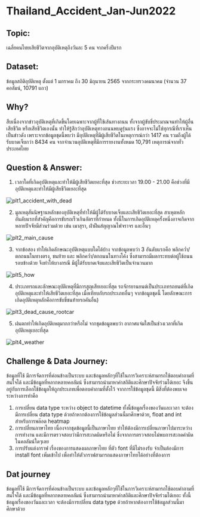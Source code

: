 # Thailand_Accident_Jan-Jun2022
## Topic: 
เฉลี่ยคนไทยเสียชีวิตจากอุบัติเหตุถึงวันละ 5 คน จากครึ่งปีแรก
## Dataset: 
ข้อมูลสถิติอุบัติเหตุ ตั้งแต่ 1 มกราคม ถึง 30 มิถุนายน 2565 จากกระทรวงคมนาคม (จำนวน 37 คอลัมน์, 10791 แถว)

## Why?
สืบเนื่องจากข่าวอุบัติเหตุที่เกิดขึ้นโดยเฉพาะจากผู้ที่ใช้เส้นทางถนน ทั้งจากผู้ขับขี่ประมาณจนทำให้ผู้อื่นเสียชีวิต หรือเสียชีวิตเองนั้น ทำให้รู้สึกว่าอุบัติเหตุทางถนนพบดูรุ่นแรง ซึ่งอาจจะไม่ใช่ทุกรณีที่เราเห็นเป็นข่าวดัง เพราะจากข้อมูลชุดนี้พบว่า มีอุบัติเหตุที่มีผู้เสียชีวิตในเหตุการณ์กว่า 1417 คน รวมถึงผู้ได้รับบาดเจ็บกว่า 8434 คน จากจำนวนอุบัติเหตุที่มีการรายงานทั้งหมด 10,791 เหตุการณ์จากทั่วประเทศไทย

## Question & Answer:
1. เวลาใดที่เกิดอุบัติเหตุและทำให้มีผู้เสียชีวิตเยอะที่สุด 
ช่วงระยะเวลา 19.00 - 21.00 คือช่วงที่มีอุบัติเหตุและทำให้มีผู้เสียชีวิตเยอะที่สุด

![plt1_accident_with_dead](https://user-images.githubusercontent.com/54198755/195902801-5b9283b1-9fda-4b18-9e83-934637ea6018.png)

2. มูลเหตุสันนิษฐานหลักของอุบัติเหตุที่ทำให้มีผู้ได้รับบาดเจ็บและเสียชีวิตเยอะที่สุด 
สาเหุตหลักอันดับแรกที่สำคัญคือการขับรถเร็วเกินอัตราที่กำหนด ทั้งนี้ในการเกิดอุบัติเหตุครั้งหนึ่งอาจเกิดจากหลายปัจจัยมีส่วนร่วมด้วย เช่น เมาสุรา, ฝ่าฝีนสํญญาณไฟจราจร และอื่นๆ 

![plt2_main_cause](https://user-images.githubusercontent.com/54198755/195902897-b7f776a5-7c25-4db5-8ace-1b79164f2581.png)

3. จากข้อสอง ทำให้เกิดลักษณะอุบัติเหตุแบบใดได้บ้าง 
จากข้อมูลพบว่า 3 อันดับแรกคือ พลิกคว่ำ/ตกถนนในทางตรง, ชนท้าย และ พลิกคว่ำ/ตกถนนในทางโค้ง ซึ่งสามารถมีผลกระทบต่อผู้ใช้ถนนรอบข้างด้วย จึงทำให้บางกรณี มีผู้ได้รับบาดเจ้บและเสียชีวิตเป็นจำนวนมาก

![plt5_how](https://user-images.githubusercontent.com/54198755/195903247-886584e4-d576-4e97-baf6-869c0b60a77f.PNG)

4. ประเภทรถและลักษณะอุบัติเหตุที่มีการสูญเสียเยอะที่สุด 
รถจักรยานยนต์เป็นประเภทรถยนต์ที่เกิดอุบัติเหตุและทำให้เสียชีวิตเยอะที่สุด เมื่อเทียบกับรถประเภทอื่นๆ จากข้อมูลชุดนี้ โดยลักษณะการเกิดอุบัติเหตุหลักคือการขับขี่ชนท้ายรถคันอื่น)

![plt3_dead_cause_rootcar](https://user-images.githubusercontent.com/54198755/195902998-a2763ec3-dab3-48a7-8436-87d3b32efb09.png)

5. ฝนตกทำให้เกิดอุบัติเหตุมากกว่าหรือไม่
จากชุดข้อมูลพบว่า อากาศแจ่มใสเป็นช่วงเวลาที่เกิดอุบัติเหตุเยอะที่สุด

![plt4_weather](https://user-images.githubusercontent.com/54198755/195904682-104aeee5-1e32-4b60-a69b-41de21bcae21.png)

## Challenge & Data Journey:
ข้อมูลที่ใช้ มีการจัดการที่ค่อนข้างเป็นระบบ และข้อมูลหลักๆที่ใช้ในการวิเคราะห์สามารถใช้ตอบคำถามที่สนใจได้ และมีข้อมูลที่หลากหลายคอลัมน์ ซึ่งสามารถนำมาหาค่าสถิติและศึกษาปัจจัยร่วมได้เยอะ จึงขึ้นอยู่กับการเลือกใช้ข้อมูลให้ถูกประเภทเพื่อตอบคำถามที่ตั้งไว้ จากการใช้ข้อมูลชุดนี้ มีสิ่งที่ต้องพบเจอระหว่างการทำคือ
1. การเปลี่ยน data type ระหว่าง object to datetime ทั้งนี้ข้อมูลเรื่องของวันและเวลา จะต้องมีการเปลี่ยน data type ด้วยถ้าหากต้องการใช้ข้อมูลส่วนนี้มาศึกษาด้วย, float and int สำหรับการพล๊อต heatmap
2. การเปลี่ยนภาษาไทย เนื่องจากชุดข้อมูลนี้เป็นภาษาไทย ทำให้ต้องมีการเปลี่ยนภาษาไปมาระหว่างการทำงาน และมีการตรวจสอบว่ามีการสะกดผิดหรึอไม่ ซึ่งจากการตรวจสอบไม่พบการสะกดคำผิดในคอลัมน์ใดๆเลย
3. การปรับแต่งกราฟ เรื่องของการแสดงผลภาษาไทย ที่ตัว font ที่มีไม่รองรับ จำเป็นต้องมีการ install font เพิ่มเข้าไป เพื่อทำให้ตัวกราฟสามารถแสดงภาษาไทยได้อย่างที่ต้องการ

## Dat journey
ข้อมูลที่ใช้ มีการจัดการที่ค่อนข้างเป็นระบบ และข้อมูลหลักๆที่ใช้ในการวิเคราะห์สามารถใช้ตอบคำถามที่สนใจได้ และมีข้อมูลที่หลากหลายคอลัมน์ ซึ่งสามารถนำมาหาค่าสถิติและศึกษาปัจจัยร่วมได้เยอะ ทั้งนี้ข้อมูลเรื่องของวันและเวลา จะต้องมีการเปลี่ยน data type ด้วยถ้าหากต้องการใช้ข้อมูลส่วนนี้มาศึกษาด้วย 
